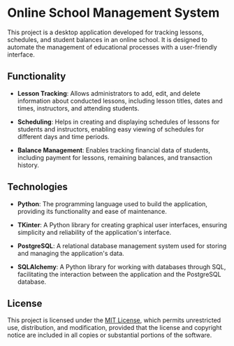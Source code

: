 # Online School Management System

This project is a desktop application developed for tracking lessons, schedules, and student balances in an online school. It is designed to automate the management of educational processes with a user-friendly interface.

## Functionality

- **Lesson Tracking**: Allows administrators to add, edit, and delete information about conducted lessons, including lesson titles, dates and times, instructors, and attending students.

- **Scheduling**: Helps in creating and displaying schedules of lessons for students and instructors, enabling easy viewing of schedules for different days and time periods.

- **Balance Management**: Enables tracking financial data of students, including payment for lessons, remaining balances, and transaction history.

## Technologies

- **Python**: The programming language used to build the application, providing its functionality and ease of maintenance.

- **TKinter**: A Python library for creating graphical user interfaces, ensuring simplicity and reliability of the application's interface.

- **PostgreSQL**: A relational database management system used for storing and managing the application's data.

- **SQLAlchemy**: A Python library for working with databases through SQL, facilitating the interaction between the application and the PostgreSQL database.

## License

This project is licensed under the [MIT License](LICENSE), which permits unrestricted use, distribution, and modification, provided that the license and copyright notice are included in all copies or substantial portions of the software.